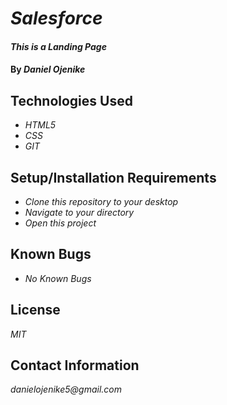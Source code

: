 # _Salesforce_

#### _This is a Landing Page_

#### By _**Daniel Ojenike**_

## Technologies Used

* _HTML5_
* _CSS_
* _GIT_

## Setup/Installation Requirements

* _Clone this repository to your desktop_
* _Navigate to your directory_
* _Open this project_

## Known Bugs

* _No Known Bugs_

## License

_MIT_

## Contact Information

_danielojenike5@gmail.com_